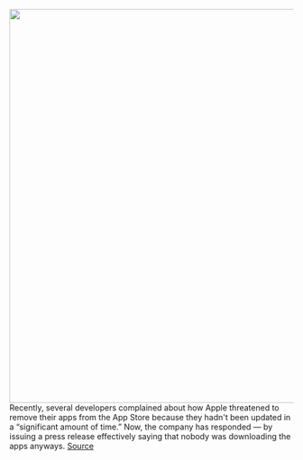 <img src='https://cdn.vox-cdn.com/thumbor/Hc0TW0ShX9DEPgV8EsTRi0WSiFQ=/0x0:2040x1360/1200x800/filters:focal(857x517:1183x843)/cdn.vox-cdn.com/uploads/chorus_image/image/70813436/acastro_180604_1777_apple_wwdc_0001.0.jpg' width='700px' /><br/>
Recently, several developers complained about how Apple threatened to remove their apps from the App Store because they hadn't been updated in a “significant amount of time.” Now, the company has responded — by issuing a press release effectively saying that nobody was downloading the apps anyways.
<a href='https://www.theverge.com/2022/4/29/23049576/apple-outdated-apps-removal-extension-90-days'> Source <a/>